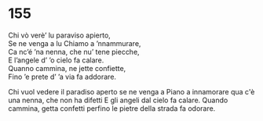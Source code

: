 # 155
  
Chi vò verè’ lu paraviso apierto,  
Se ne venga a lu Chiamo a ’nnammurare,  
Ca nc’é ’na nenna, che nu’ tene piecche,  
E l’angele d’ ’o cielo fa calare.  
Quanno cammina, ne jette confiette,  
Fino ’e prete d’ ’a via fa addorare.  

Chi vuol vedere il paradiso aperto
se ne venga a Piano a innamorare
qua c'è una nenna, che non ha difetti
E gli angeli dal cielo fa calare.
Quando cammina, getta confetti
perfino le pietre della strada fa odorare.

